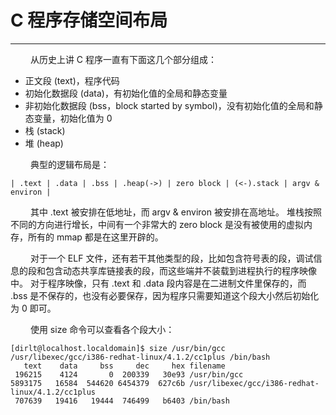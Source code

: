# C 程序存储空间布局
***

&emsp;&emsp;
从历史上讲 C 程序一直有下面这几个部分组成：

+ 正文段 (text)，程序代码
+ 初始化数据段 (data)，有初始化值的全局和静态变量
+ 非初始化数据段 (bss，block started by symbol)，没有初始化值的全局和静态变量，初始化值为 0
+ 栈 (stack)
+ 堆 (heap)

&emsp;&emsp;
典型的逻辑布局是：

    | .text | .data | .bss | .heap(->) | zero block | (<-).stack | argv & environ |
  
&emsp;&emsp;
其中 .text 被安排在低地址，而 argv & environ 被安排在高地址。
堆栈按照不同的方向进行增长，中间有一个非常大的 zero block 是没有被使用的虚拟内存，所有的 mmap 都是在这里开辟的。

&emsp;&emsp;
对于一个 ELF 文件，还有若干其他类型的段，比如包含符号表的段，调试信息的段和包含动态共享库链接表的段，而这些端并不装载到进程执行的程序映像中。
对于程序映像，只有 .text 和 .data 段内容是在二进制文件里保存的，而 .bss 是不保存的，也没有必要保存，因为程序只需要知道这个段大小然后初始化为 0 即可。

&emsp;&emsp;
使用 size 命令可以查看各个段大小：

    [dirlt@localhost.localdomain]$ size /usr/bin/gcc /usr/libexec/gcc/i386-redhat-linux/4.1.2/cc1plus /bin/bash
       text    data     bss     dec     hex filename
     196215    4124       0  200339   30e93 /usr/bin/gcc
    5893175   16584  544620 6454379  627c6b /usr/libexec/gcc/i386-redhat-linux/4.1.2/cc1plus
     707639   19416   19444  746499   b6403 /bin/bash